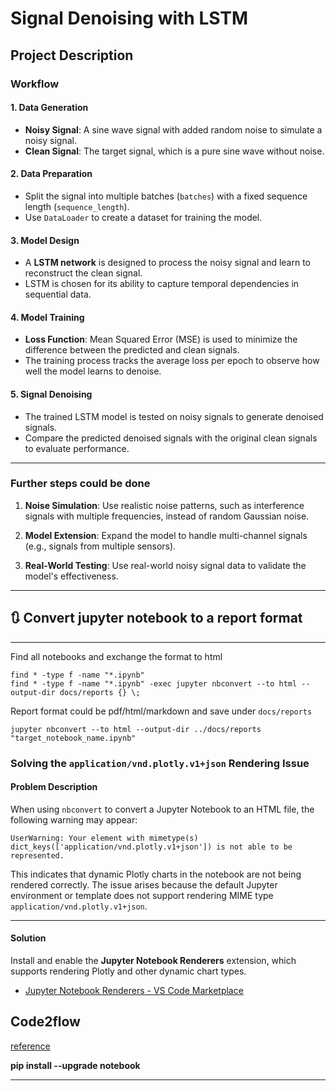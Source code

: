 # Signal Denoising with LSTM

## **Project Description**

### **Workflow**

#### **1. Data Generation**

- **Noisy Signal**: A sine wave signal with added random noise to simulate a noisy signal.
- **Clean Signal**: The target signal, which is a pure sine wave without noise.

#### **2. Data Preparation**

- Split the signal into multiple batches (`batches`) with a fixed sequence length (`sequence_length`).
- Use `DataLoader` to create a dataset for training the model.

#### **3. Model Design**

- A **LSTM network** is designed to process the noisy signal and learn to reconstruct the clean signal.  
- LSTM is chosen for its ability to capture temporal dependencies in sequential data.

#### **4. Model Training**

- **Loss Function**: Mean Squared Error (MSE) is used to minimize the difference between the predicted and clean signals.  
- The training process tracks the average loss per epoch to observe how well the model learns to denoise.

#### **5. Signal Denoising**

- The trained LSTM model is tested on noisy signals to generate denoised signals.  
- Compare the predicted denoised signals with the original clean signals to evaluate performance.

---

### **Further steps could be done**

1. **Noise Simulation**: Use realistic noise patterns, such as interference signals with multiple frequencies, instead of random Gaussian noise.

2. **Model Extension**: Expand the model to handle multi-channel signals (e.g., signals from multiple sensors).

3. **Real-World Testing**: Use real-world noisy signal data to validate the model's effectiveness.

---

## 🔃 Convert jupyter notebook to a report format

---

Find all notebooks and exchange the format to html

    find * -type f -name "*.ipynb"
    find * -type f -name "*.ipynb" -exec jupyter nbconvert --to html --output-dir docs/reports {} \;

Report format could be pdf/html/markdown and save under `docs/reports`

    jupyter nbconvert --to html --output-dir ../docs/reports "target_notebook_name.ipynb"

### **Solving the `application/vnd.plotly.v1+json` Rendering Issue**

#### **Problem Description**

When using `nbconvert` to convert a Jupyter Notebook to an HTML file, the following warning may appear:

   ```plaintext
   UserWarning: Your element with mimetype(s) dict_keys(['application/vnd.plotly.v1+json']) is not able to be represented.
   ```

This indicates that dynamic Plotly charts in the notebook are not being rendered correctly. The issue arises because the default Jupyter environment or template does not support rendering MIME type `application/vnd.plotly.v1+json`.

---

#### **Solution**

Install and enable the **Jupyter Notebook Renderers** extension, which supports rendering Plotly and other dynamic chart types.

- [Jupyter Notebook Renderers - VS Code Marketplace](https://marketplace.visualstudio.com/items?itemName=ms-toolsai.jupyter-renderers)


## Code2flow

[reference](https://github.com/scottrogowski/code2flow)

**pip install --upgrade notebook**

---